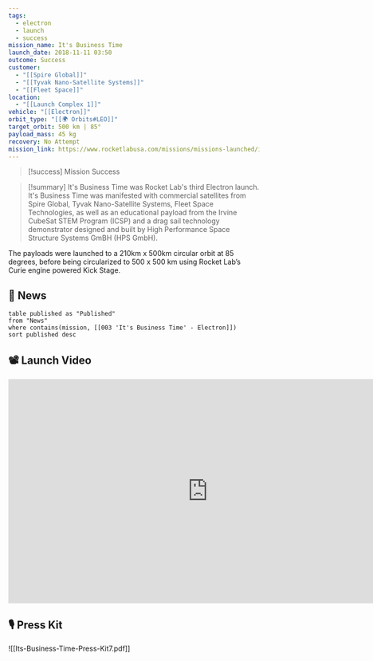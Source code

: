 ```yaml
---
tags:
  - electron
  - launch
  - success
mission_name: It's Business Time
launch_date: 2018-11-11 03:50
outcome: Success
customer:
  - "[[Spire Global]]"
  - "[[Tyvak Nano-Satellite Systems]]"
  - "[[Fleet Space]]"
location:
  - "[[Launch Complex 1]]"
vehicle: "[[Electron]]"
orbit_type: "[[🌍 Orbits#LEO]]"
target_orbit: 500 km | 85°
payload_mass: 45 kg
recovery: No Attempt
mission_link: https://www.rocketlabusa.com/missions/missions-launched/its-business-time/
---
```

>[!success] Mission Success

>[!summary] 
It's Business Time was Rocket Lab's third Electron launch. It's Business Time was manifested with commercial satellites from Spire Global, Tyvak Nano-Satellite Systems, Fleet Space Technologies, as well as an educational payload from the Irvine CubeSat STEM Program (ICSP) and a drag sail technology demonstrator designed and built by High Performance Space Structure Systems GmBH (HPS GmbH).
>
The payloads were launched to a 210km x 500km circular orbit at 85 degrees, before being circularized to 500 x 500 km using Rocket Lab’s Curie engine powered Kick Stage.  

## 📰 News
```dataview
table published as "Published"
from "News"
where contains(mission, [[003 'It's Business Time' - Electron]])
sort published desc
```

## 📽️ Launch Video

<iframe width="800" height="450" src="https://www.youtube.com/embed/sPwMuUxSrcA" title="Rocket Lab&#39;s Electron - It's Business Time Mission" frameborder="0" allow="accelerometer; autoplay; clipboard-write; encrypted-media; gyroscope; picture-in-picture; web-share" referrerpolicy="strict-origin-when-cross-origin" allowfullscreen></iframe>   

## 🎙️ Press Kit

![[Its-Business-Time-Press-Kit7.pdf]]